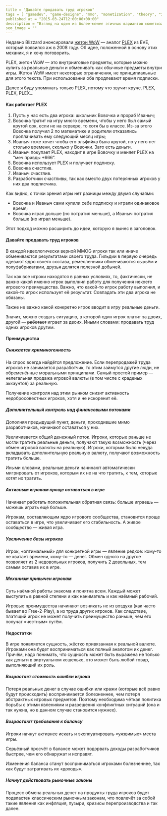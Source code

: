 ```yaml
---
title = "Давайте продавать труд игроков"
tags = [ "gamedev", "game-designe", "mmo", "monetization", "theory", "interesting"]
published_at = "2015-03-24T12:00:00+00:00"
description = "Взгляд на один из более-менее этичных вариантов монетизации ММО игр."
seo_image = ""
---
```


Недавно Blizzard анонсировали [жетон WoW](http://eu.battle.net/wow/ru/blog/18141101/%D0%BF%D1%80%D0%B5%D0%B4%D1%81%D1%82%D0%B0%D0%B2%D0%BB%D1%8F%D0%B5%D0%BC-%D0%B6%D0%B5%D1%82%D0%BE%D0%BD-wow-02-03-2015) — аналог [PLEX](https://secure.eveonline.com/Plex/WhatIsPlex.aspx) из EVE, который появился аж в 2008 году. Об идее, положенной в основу этих механик, я и хочу поговорить.

PLEX, жетон WoW — это внутрииговые предметы, которые можно купить за реальные деньги и обменивать как обычные предметы внутри игры. Жетон WoW имеет некоторые ограничения, не принципиальные для этого текста. При использовании оба продлевают время подписки.

Далее я буду упоминать только PLEX, потому что звучит круче. PLEX, PLEX, PLEX…

<!-- more -->

#### Как работает PLEX

1. Пусть у нас есть два игрока: школьник Вовочка и прораб Иваныч;
2. Вовочка тратит на игру много времени, чтобы у него был самый крутой орк, если не на сервере, то хотя бы в классе. Из-за этого Вовочка получил 2 по математике и родители отказались проплачивать ему следующий месяц игры;
3. Иваныч тоже хочет чтобы его эльфийка была крутой, но у него нет столько времени, сколько у Вовочки. Зато есть деньги.
4. Иваныч покупает PLEX, находит в игре Вовочку и меняет PLEX на “меч правды +666”.
5. Вовочка использует PLEX и получает подписку.
6. Вовочка счастлив.
7. Иваныч счастлив.
8. Разработчики счастливы, так как вместо двух потерянных игроков у них два подписчика.

Как видно, с точки зрения игры нет разницы между двумя случаями:

- Вовочка и Иваныч сами купили себе подписку и играли одинаковое время;
- Вовочка играл дольше (но потратил меньше), а Иваныч потратил больше (но играл меньше).

Этот подход можно расширить до идеи, которую я вынес в заголовок.

#### Давайте продавать труд игроков

В каждой идеологически верной MMOG игроки так или иначе обмениваются результатами своего труда. Гильдии в первую очередь одевают ядро своего состава, ремесленники обмениваются сырьём и полуфабрикатами, друзья делятся полезной добычей.

Так как все игроки находятся в равных условиях, то, фактически, не важно какой именно игрок выполнил работу для получения некоего игрового преимущества. Важно, что какой-то игрок работу выполнил, и какой-то игрок использует её результат. Совпадать эти два игрока не обязаны.

Также не важно какой конкретно игрок вводит в игру реальные деньги.

Значит, можно создать ситуацию, в которой один игрок платит за двоих, другой — ~~работает~~ играет за двоих. Иными словами: продавать труд одних игроков другим.

#### Преимущества

##### Снижается криминогенность

На спрос всегда найдётся предложение. Если перепродажей труда игроков не занимается разработчик, то этим займутся другие люди, не обременённые моральными принципами. Самый простой пример — нелегальная продажа игровой валюты (в том числе с краденых аккаунтов) за реальную.

Получение контроля над этим рынком снизит активность недобросовестных игроков, хотя и не искоренит её.

##### Дополнительный контроль над финансовыми потоками

Дополняя предыдущий пункт, деньги, проходившие мимо разработчиков, начинают оставаться у них.

Увеличивается общий денежный поток. Игроки, которые раньше не могли тратить реальные деньги, получают такую возможность (через обмен игровой валюты на реальную). Игроки, которым было некуда вкладывать дополнительную реальную валюту, получают возможность тратить больше.

Иными словами, реальные деньги начинают автоматически мигрировать от игроков, которым их не на что тратить, к тем, которые хотят их тратить.

##### Активным игрокам проще оставаться в игре

Начинает работать положительная обратная связь: больше играешь — можешь играть ещё больше.

Игрокам, составляющим ядро игрового сообщества, становится проще оставаться в игре, что увеличивает его стабильность. А живое сообщество — живая игра.

##### Увеличение базы игроков

Игрок, «оптимальный» для конкретной игры — явление редкое: кому-то не хватает времени, кому-то — денег. Обмен одного на другое позволяет из 2 недовольных игроков, получить 2 довольных, тем самым оставив их в игре.

##### Механизм привычен игрокам

Суть наёмной работы знакома и понятна всем. Каждый может выступить в равной степени и как наниматель и как наёмный рабочий.

Игровые преимущества начинают возникать не из воздуха (как часто бывает во Free-2-Play), а из труда других игроков. Как следствие, платящий игрок не может получить преимущество раньше, чем его получат «честным» путём.

#### Недостатки

В игре появляется сущность, жёстко привязанная к реальной валюте. Игроками она будет восприниматься как полный аналогом их денег. Причём, надо понимать, что сущность может быть выражена не только как деньги в виртуальном кошельке, это может быть любой товар, выполняющий их роль.

##### Возрастает стоимость ошибки игрока

Потеря реальных денег в случае ошибки или кражи (которые всё равно будут происходить) воспринимается болезненнее, чем потеря абстрактных игровых предметов. Поэтому необходима чёткая политика борьбы с этими явлениями и разрешения конфликтных ситуаций (она и так нужна, но в данном случае становится нужнее).

##### Возрастают требования к балансу

Игроки начнут активнее искать и эксплуатировать «уязвимые» места игры.

Серьёзный просчёт в балансе может подорвать доходы разработчиков быстрее, чем его обнаружат и исправят.

Изменения баланса станут восприниматься игроками болезненнее, так как будут затрагивать их «доходы».

##### Начнут действовать рыночные законы

Процесс обмена реальных денег на продукты труда игроков будет подвластен классическим рыночным законам, что повлечёт за собой такие явления как инфляция, пузыри, кризисы перепроизводства и так далее.
